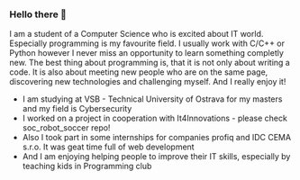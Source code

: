 ### Hello there 👋

I am a student of a Computer Science  who is excited about IT world. Especially programming is my favourite field. I usually work with C/C++ or Python however I never miss an opportunity to learn something completly new. The best thing about programming is, that it is not only about writing a code. It is also about meeting new people who are on the same page, discovering new technologies and challenging myself. And I really enjoy it!

- I am studying at VSB - Technical University of Ostrava for my masters and my field is Cybersecurity
- I worked on a project in cooperation with It4Innovations - please check soc_robot_soccer repo!
- Also I took part in some internships for companies profiq and IDC CEMA s.r.o. It was geat time full of web development 
- And I am enjoying helping people to improve their IT skills, especially by teaching kids in Programming club
